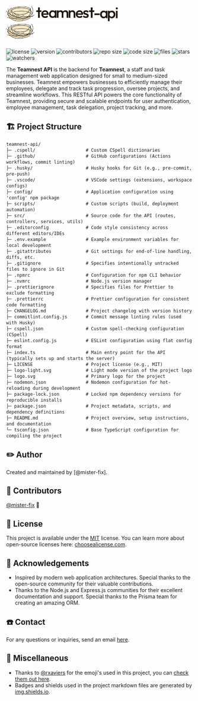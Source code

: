 <!-- @format -->

# <img src="./logo.svg#gh-light-mode-only" alt="teamnest-api logo light" height="40" /><img src="./logo-light.svg#gh-dark-mode-only" alt="teamnest-api logo light" height="40" />

![license](https://img.shields.io/github/license/mister-fix/teamnest-api?color=blue)
![version](https://img.shields.io/github/v/tag/mister-fix/teamnest-api?label=version)
![contributors](https://img.shields.io/static/v1?label=contributors&message=1&color=success)
![repo size](https://img.shields.io/github/repo-size/mister-fix/teamnest-api?color=yellow)
![code size](https://img.shields.io/github/languages/code-size/mister-fix/teamnest-api?color=red)
![files](https://img.shields.io/github/directory-file-count/mister-fix/teamnest-api?color=skyblue)
![stars](https://img.shields.io/github/stars/mister-fix/teamnest-api?style=social)
![watchers](https://img.shields.io/github/watchers/mister-fix/teamnest-api?style=social)

The **Teamnest API** is the backend for **Teamnest**, a staff and task management web application designed for small to
medium-sized businesses. Teamnest empowers businesses to efficiently manage their employees, delegate and track task
progression, oversee projects, and streamline workflows. This RESTful API powers the core functionality of Teamnest,
providing secure and scalable endpoints for user authentication, employee management, task delegation, project tracking,
and more.

## 🏗️ Project Structure

```ASCII
teamnest-api/
├─ .cspell/                   # Custom CSpell dictionaries
├─ .github/                   # GitHub configurations (Actions workflows, commit linting)
├─ .husky/                    # Husky hooks for Git (e.g., pre-commit, pre-push)
├─ .vscode/                   # VSCode settings (extensions, workspace configs)
├─ config/                    # Application configuration using 'config' npm package
├─ scripts/                   # Custom scripts (build, deployment automation)
├─ src/                       # Source code for the API (routes, controllers, services, utils)
├─ .editorconfig              # Code style consistency across different editors/IDEs
├─ .env.example               # Example environment variables for local development
├─ .gitattributes             # Git settings for end-of-line handling, diffs, etc.
├─ .gitignore                 # Specifies intentionally untracked files to ignore in Git
├─ .npmrc                     # Configuration for npm CLI behavior
├─ .nvmrc                     # Node.js version manager
├─ .prettierignore            # Specifies files for Prettier to exclude formatting
├─ .prettierrc                # Prettier configuration for consistent code formatting
├─ CHANGELOG.md               # Project changelog with version history
├─ commitlint.config.js       # Commit message linting rules (used with Husky)
├─ cspell.json                # Custom spell-checking configuration (CSpell)
├─ eslint.config.js           # ESLint configuration using flat config format
├─ index.ts                   # Main entry point for the API (typically sets up and starts the server)
├─ LICENSE                    # Project license (e.g., MIT)
├─ logo-light.svg             # Light mode version of the project logo
├─ logo.svg                   # Primary logo for the project
├─ nodemon.json               # Nodemon configuration for hot-reloading during development
├─ package-lock.json          # Locked npm dependency versions for reproducible installs
├─ package.json               # Project metadata, scripts, and dependency definitions
├─ README.md                  # Project overview, setup instructions, and documentation
└─ tsconfig.json              # Base TypeScript configuration for compiling the project
```

## ✏️ Author

Created and maintained by [@mister-fix].

## 👀 Contributors

[@mister-fix](https://github.com/mister-fix/) 🐉

## 📜 License

This project is available under the [MIT](./LICENSE) license. You can learn more about open-source licenses here:
[choosealicense.com](https://choosealicense.com/).

## 🙏 Acknowledgements

- Inspired by modern web application architectures. Special thanks to the open-source community for their valuable
  contributions.
- Thanks to the Node.js and Express.js communities for their excellent documentation and support. Special thanks to the
  Prisma team for creating an amazing ORM.

## ☎️ Contact

For any questions or inquiries, send an email [here](mailto:hellostephenwm@gmail.com).

## 🧶 Miscellaneous

- Thanks to [@rxaviers](https://github.com/rxaviers/) for the emoji's used in this project, you can
  [check them out here](https://gist.github.com/rxaviers/7360908).
- Badges and shields used in the project markdown files are generated by [img.shields.io](https://img.shields.io/).
